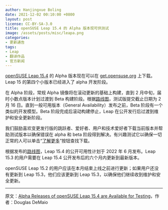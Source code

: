 ```yaml
---
author: Hanjingxue Boling 
date: 2021-12-02 00:10:00 +0800
layout: post
license: CC-BY-SA-3.0
title: openSUSE Leap 15.4 的 Alpha 版本现可供测试
image: /assets/posts/misc/leapa.png
categories:
- 更新通告
tags:
- Leap
- 翻译作品
- 官方新闻
---
```


[openSUSE Leap 15.4](https://get.opensuse.org/testing) 的 Alpha 版本现在可以在 [get.opensuse.org](https://get.opensuse.org/) 上下载。Leap 15 的第四个小版本已经进入了 alpha 开发阶段。

在 Alpha 阶段，常规 Alpha 镜像将在滚动更新的基础上构建，直到 2 月中旬，届时小数点版本计划过渡到 Beta 构建阶段。根据[路线图](https://en.opensuse.org/openSUSE:Roadmap)，测试版提交截止日期为 2 月 16 日。直到一般可用版本（General Availability）发布之前，Beta 阶段有一个类似的开发模型。Beta 阶段完成后滚动构建停止，Leap 在公开发行后过渡到维护和安全更新阶段。

我们鼓励喜欢变更发行版的跳跃者、爱好者、用户和技术爱好者下载当前版本并帮助测试版本以确保错误在 alpha 和 beta 阶段得到解决。有兴趣测试它以确保一切正常的人可以单击“[了解更多](https://get.opensuse.org/testing)”按钮查找下载。

根据发布的[路线图](https://en.opensuse.org/openSUSE:Roadmap)，Leap 15.4 的公开可用性计划于 2022 年 6 月发布。Leap 15.3 的用户需要在 Leap 15.4 公开发布后的六个月内更新到最新版本。

openSUSE Leap 15.2 的用户应该在本月结束上线之前进行更新；如果用户还没有更新到 Leap 15.3，他们应该更新到 Leap 15.3，以确保他们继续收到维护和安全更新。

------

原文：[Alpha Releases of openSUSE Leap 15.4 are Available for Testing](https://news.opensuse.org/2021/12/02/alpha-release-leap-test/)，作者：Douglas DeMaio

